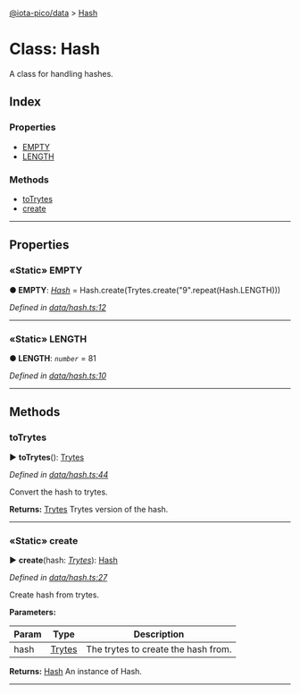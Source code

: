 [@iota-pico/data](../README.md) > [Hash](../classes/hash.md)



# Class: Hash


A class for handling hashes.

## Index

### Properties

* [EMPTY](hash.md#empty)
* [LENGTH](hash.md#length)


### Methods

* [toTrytes](hash.md#totrytes)
* [create](hash.md#create)



---
## Properties
<a id="empty"></a>

### «Static» EMPTY

**●  EMPTY**:  *[Hash](hash.md)*  =  Hash.create(Trytes.create("9".repeat(Hash.LENGTH)))

*Defined in [data/hash.ts:12](https://github.com/iotaeco/iota-pico-data/blob/6301507/src/data/hash.ts#L12)*





___

<a id="length"></a>

### «Static» LENGTH

**●  LENGTH**:  *`number`*  = 81

*Defined in [data/hash.ts:10](https://github.com/iotaeco/iota-pico-data/blob/6301507/src/data/hash.ts#L10)*





___


## Methods
<a id="totrytes"></a>

###  toTrytes

► **toTrytes**(): [Trytes](trytes.md)



*Defined in [data/hash.ts:44](https://github.com/iotaeco/iota-pico-data/blob/6301507/src/data/hash.ts#L44)*



Convert the hash to trytes.




**Returns:** [Trytes](trytes.md)
Trytes version of the hash.






___

<a id="create"></a>

### «Static» create

► **create**(hash: *[Trytes](trytes.md)*): [Hash](hash.md)



*Defined in [data/hash.ts:27](https://github.com/iotaeco/iota-pico-data/blob/6301507/src/data/hash.ts#L27)*



Create hash from trytes.


**Parameters:**

| Param | Type | Description |
| ------ | ------ | ------ |
| hash | [Trytes](trytes.md)   |  The trytes to create the hash from. |





**Returns:** [Hash](hash.md)
An instance of Hash.






___



